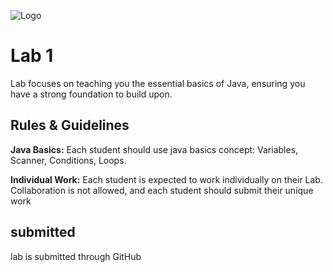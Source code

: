 
![Logo](https://launch.sa/assets/images/logos/tuwaiq-academy-logo.svg)


# Lab 1 

Lab focuses on teaching you the essential basics of Java, ensuring you have a strong foundation to build upon.


## Rules & Guidelines

**Java Basics:** Each student should use java basics
concept: Variables, Scanner,
Conditions, Loops.

**Individual Work:** Each student is expected to work individually on their Lab.
Collaboration is not allowed, and each student should submit their unique work




## submitted

lab is submitted through GitHub

